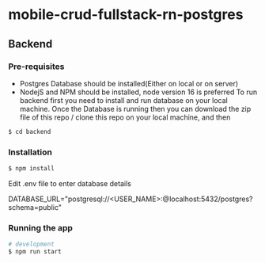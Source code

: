 
# mobile-crud-fullstack-rn-postgres
## Backend
### Pre-requisites
- Postgres Database should be installed(Either on local or on server)
- NodejS and NPM should be installed, node version 16 is preferred
To run backend first you need to install and run database on your local machine.
Once the Database is running then you can download the zip file of this repo / clone this repo on your local machine, and then 

```bash
$ cd backend
```

### Installation

```bash
$ npm install
```

Edit .env file to enter database details 

DATABASE_URL="postgresql://<USER_NAME>:<PASSWORD>@localhost:5432/postgres?schema=public"


### Running the app

```bash
# development
$ npm run start
```
